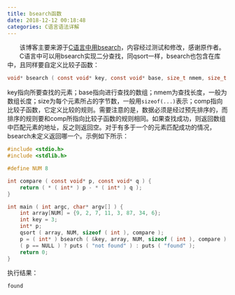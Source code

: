 ```yaml
---
title: bsearch函数
date: 2018-12-12 00:18:48
categories: C语言语法详解
---
```

&emsp;&emsp;该博客主要来源于[C语言中用bsearch](https://blog.csdn.net/hermito/article/details/51622321)，内容经过测试和修改，感谢原作者。
&emsp;&emsp;C语言中可以用bsearch实现二分查找，同qsort一样，bsearch也包含在库中，且同样要自定义比较子函数：

``` c
void* bsearch ( const void* key, const void* base, size_t nmem, size_t size, int ( *comp ) ( const void*, const void* ) );
```

key指向所要查找的元素；base指向进行查找的数组；nmem为查找长度，一般为数组长度；size为每个元素所占的字节数，一般用`sizeof(...)`表示；comp指向比较子函数，它定义比较的规则。需要注意的是，数据必须是经过预先排序的，而排序的规则要和comp所指向比较子函数的规则相同。如果查找成功，则返回数组中匹配元素的地址，反之则返回空。对于有多于一个的元素匹配成功的情况，bsearch未定义返回哪一个。示例如下所示：

``` c
#include <stdio.h>
#include <stdlib.h>

#define NUM 8

int compare ( const void* p, const void* q ) {
    return ( * ( int* ) p - * ( int* ) q );
}

int main ( int argc, char* argv[] ) {
    int array[NUM] = {9, 2, 7, 11, 3, 87, 34, 6};
    int key = 3;
    int* p;
    qsort ( array, NUM, sizeof ( int ), compare );
    p = ( int* ) bsearch ( &key, array, NUM, sizeof ( int ), compare );
    ( p == NULL ) ? puts ( "not found" ) : puts ( "found" );
    return 0;
}
```

执行结果：

``` bash
found
```